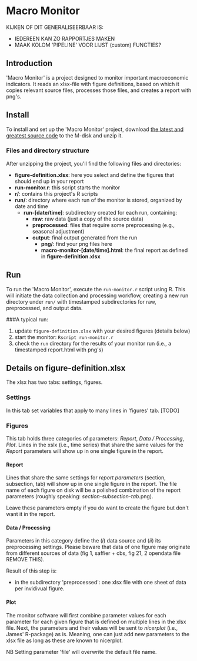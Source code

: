 # Macro Monitor

KIJKEN OF DIT GENERALISEERBAAR IS:
- IEDEREEN KAN ZO RAPPORTJES MAKEN
- MAAK KOLOM 'PIPELINE' VOOR LIJST (custom) FUNCTIES?

## Introduction
'Macro Monitor' is a project designed to monitor important macroeconomic indicators. It reads an xlsx-file with figure definitions, based on which it copies relevant source files, processes those files, and creates a report with png's.

## Install
To install and set up the 'Macro Monitor' project, download [the latest and greatest source code](https://github.com/data-science-made-easy/macro-monitor/archive/refs/heads/master.zip) to the M-disk and unzip it.

### Files and directory structure
After unzipping the project, you'll find the following files and directories:

- **figure-definition.xlsx**: here you select and define the figures that should end up in your report
- **run-monitor.r**: this script starts the monitor
- **r/**: contains this project's R scripts
- **run/**: directory where each run of the monitor is stored, organized by date and time
  - **run-[date/time]**: subdirectory created for each run, containing:
    - **raw**: raw data (just a copy of the source data)
    - **preprocessed**: files that require some preprocessing (e.g., seasonal adjustment)
    - **output**: final output generated from the run
      - **png/**: find your png files here
      - **macro-monitor-[date/time].html**: the final report as defined in **figure-definition.xlsx**

## Run
To run the 'Macro Monitor', execute the `run-monitor.r` script using R. This will initiate the data collection and processing workflow, creating a new run directory under `run/` with timestamped subdirectories for raw, preprocessed, and output data.

###A typical run:

1. update `figure-definition.xlsx` with your desired figures (details below)
2. start the monitor: `Rscript run-monitor.r`
3. check the `run` directory for the results of your monitor run (i.e., a timestamped report.html with png's)

## Details on figure-definition.xlsx
The xlsx has two tabs: settings, figures.

### Settings
In this tab set variables that apply to many lines in 'figures' tab. [TODO]

### Figures
This tab holds three categories of parameters: *Report*, *Data / Processing*, *Plot*. Lines in the xslx (i.e., time series) that share the same values for the *Report* parameters will show up in one single figure in the report.

#### Report
Lines that share the same settings for *report parameters* (section, subsection, tab) will show up in one single figure in the report. The file name of each figure on disk will be a polished combination of the report parameters (roughly speaking: *section*-*subsection*-*tab*.png).

Leave these parameters empty if you do want to create the figure but don't want it in the report.

#### Data / Processing
Parameters in this category define the (*i*) data source and (*ii*) its preprocessing settings. Please beware that data of one figure may originate from different sources of data (fig 1, saffier + cbs, fig 21, 2 opendata file REMOVE THIS).

Result of this step is:

- in the subdirectory 'preprocessed': one xlsx file with one sheet of data per invidivual figure.


#### Plot
The monitor software will first combine parameter values for each parameter for each given figure that is defined on multiple lines in the xlsx file. Next, the parameters and their values will be sent to *nicerplot* (i.e., James' R-package) as is. Meaning, one can just add new parameters to the xlsx file as long as these are known to nicerplot.

NB Setting parameter 'file' will overwrite the default file name.